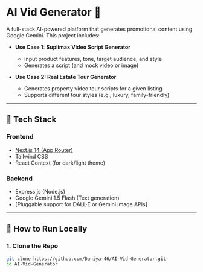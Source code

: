 # AI Vid Generator 🎥

A full-stack AI-powered platform that generates promotional content using Google Gemini. This project includes:

- **Use Case 1: Suplimax Video Script Generator**
  - Input product features, tone, target audience, and style
  - Generates a script (and mock video or image)
  
- **Use Case 2: Real Estate Tour Generator**
  - Generates property video tour scripts for a given listing
  - Supports different tour styles (e.g., luxury, family-friendly)

---

## 🔧 Tech Stack

### Frontend
- [Next.js 14 (App Router)](https://nextjs.org/)
- Tailwind CSS
- React Context (for dark/light theme)

### Backend
- Express.js (Node.js)
- Google Gemini 1.5 Flash (Text generation)
- [Pluggable support for DALL·E or Gemini image APIs]

---

## 🚀 How to Run Locally

### 1. Clone the Repo

```bash
git clone https://github.com/Daniya-46/AI-Vid-Generator.git
cd AI-Vid-Generator

